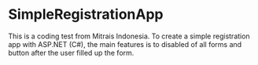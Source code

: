 # SimpleRegistrationApp
This is a coding test from Mitrais Indonesia. To create a simple registration app with ASP.NET (C#), the main features is to disabled of all forms and button after the user filled up the form.
